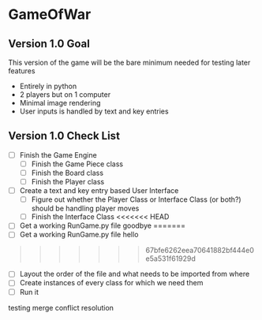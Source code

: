 # GameOfWar

## Version 1.0 Goal
This version of the game will be the bare minimum needed for testing later features
-  Entirely in python
- 2 players but on 1 computer
-  Minimal image rendering
- User inputs is handled by text and key entries

## Version 1.0 Check List
- [ ] Finish the Game Engine
  - [ ] Finish the Game Piece class
  - [ ] Finish the Board class
  - [ ] Finish the Player class
- [ ] Create a text and key entry based User Interface
  - [ ] Figure out whether the Player Class or Interface Class (or both?) should be handling player moves
  - [ ] Finish the Interface Class
<<<<<<< HEAD
- [ ] Get a working RunGame.py file goodbye
=======
- [ ] Get a working RunGame.py file hello
>>>>>>> 67bfe6262eea70641882bf444e0e5a531f61929d
  - [ ] Layout the order of the file and what needs to be imported from where
  - [ ] Create instances of every class for which we need them
  - [ ] Run it

testing merge conflict resolution

